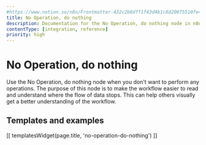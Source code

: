 ```yaml
---
#https://www.notion.so/n8n/Frontmatter-432c2b8dff1f43d4b1c8d20075510fe4
title: No Operation, do nothing
description: Documentation for the No Operation, do nothing node in n8n, a workflow automation platform. Includes guidance on usage, and links to examples.
contentType: [integration, reference]
priority: high
---
```


# No Operation, do nothing

Use the No Operation, do nothing node when you don't want to perform any operations. The purpose of this node is to make the workflow easier to read and understand where the flow of data stops. This can help others visually get a better understanding of the workflow.

## Templates and examples

<!-- see https://www.notion.so/n8n/Pull-in-templates-for-the-integrations-pages-37c716837b804d30a33b47475f6e3780 -->
[[ templatesWidget(page.title, 'no-operation-do-nothing') ]]
